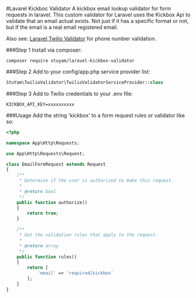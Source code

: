 #Lavarel Kickboc Validator
A kickbox email lookup validator for form requests in laravel.
This custom validator for Laravel uses the Kickbox Api to validate that an email actual exists. Not just if it has a specific format or not, but if the email is a real email registered email.

Also see: [Laravel Twilio Validator](https://packagist.org/packages/stuyam/laravel-twilio-validator) for phone number validation.

###Step 1
Install via composer:

```
composer require stuyam/laravel-kickbox-validator
```

###Step 2
Add to your config/app.php service provider list:

```php
StuYam\TwilioValidator\TwilioValidatorServiceProvider::class
```

###Step 3
Add to Twilio credentials to your .env file:

```
KICKBOX_API_KEY=xxxxxxxxxx

```


###Usage
Add the string 'kickbox' to a form request rules or validator like so:

```php
<?php

namespace App\Http\Requests;

use App\Http\Requests\Request;

class EmailFormRequest extends Request
{
    /**
     * Determine if the user is authorized to make this request.
     *
     * @return bool
     */
    public function authorize()
    {
        return true;
    }

    /**
     * Get the validation rules that apply to the request.
     *
     * @return array
     */
    public function rules()
    {
        return [
            'email' => 'required|kickbox'
        ];
    }
}

```
